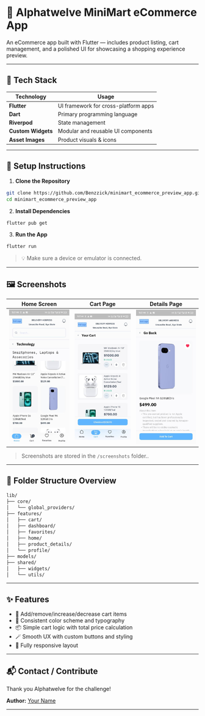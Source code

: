 # 🛒 Alphatwelve MiniMart eCommerce App

An eCommerce app built with Flutter — includes product listing, cart management, and a polished UI for showcasing a shopping experience preview.

---

## 🧱 Tech Stack

| Technology     | Usage                              |
|----------------|------------------------------------|
| **Flutter**    | UI framework for cross-platform apps |
| **Dart**       | Primary programming language       |
| **Riverpod**   | State management                   |
| **Custom Widgets** | Modular and reusable UI components |
| **Asset Images** | Product visuals & icons         |

---

## 🚀 Setup Instructions

1. **Clone the Repository**

```bash
git clone https://github.com/Benzzick/minimart_ecommerce_preview_app.git
cd minimart_ecommerce_preview_app
```

2. **Install Dependencies**

```bash
flutter pub get
```

3. **Run the App**

```bash
flutter run
```

> 💡 Make sure a device or emulator is connected.

---

## 🖼️ Screenshots

| Home Screen | Cart Page | Details Page |
|-------------|------------|-------------------|
| ![Home](screenshots/home.jpeg) | ![Cart](screenshots/cart.jpeg) | ![Product Details](screenshots/product-details.jpeg) |

> Screenshots are stored in the `/screenshots` folder..

---

## 📁 Folder Structure Overview

```
lib/
├── core/
│   └── global_providers/
├── features/
│   ├── cart/
│   ├── dashboard/
│   ├── favorites/
│   ├── home/
│   ├── product_details/
│   └── profile/
├── models/
├── shared/
│   ├── widgets/
│   └── utils/
```

---

## ✨ Features

- 🧺 Add/remove/increase/decrease cart items
- 🎨 Consistent color scheme and typography
- 📦 Simple cart logic with total price calculation
- 🪄 Smooth UX with custom buttons and styling
- 📱 Fully responsive layout

---

## 📬 Contact / Contribute

Thank you Alphatwelve for the challenge!

**Author:** [Your Name](https://github.com/Benzzick/)

---